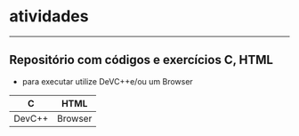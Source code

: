 # atividades
_ _ _
## Repositório com códigos e exercícios C, HTML
- para executar utilize DeVC++e/ou um Browser
  
|C|HTML|
|-|-|
|DevC++|Browser|
